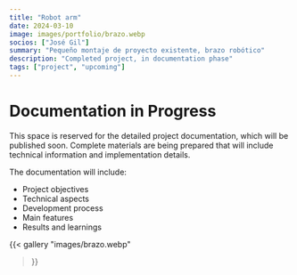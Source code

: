```yaml
---
title: "Robot arm"
date: 2024-03-10
image: images/portfolio/brazo.webp
socios: ["José Gil"]
summary: "Pequeño montaje de proyecto existente, brazo robótico"
description: "Completed project, in documentation phase"
tags: ["project", "upcoming"]
---
```


# Documentation in Progress

This space is reserved for the detailed project documentation, which will be published soon. Complete materials are being prepared that will include technical information and implementation details.

The documentation will include:
- Project objectives
- Technical aspects
- Development process
- Main features
- Results and learnings

{{< gallery
"images/brazo.webp"
>}}
